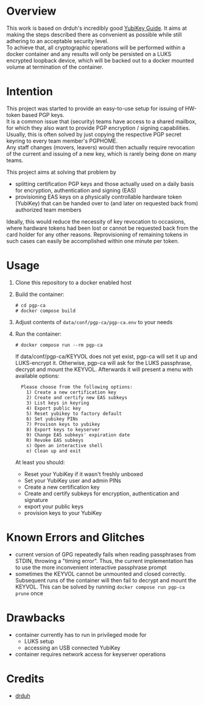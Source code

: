 # Overview
This work is based on drduh's incredibly good [YubiKey Guide](https://github.com/drduh/YubiKey-Guide).
It aims at making the steps described there as convenient as possible while still adhering to an acceptable security level.  
To achieve that, all cryptographic operations will be performed within a docker container and any results will only be persisted on a LUKS encrypted loopback device, which will be backed out to a docker mounted volume at termination of the container.

# Intention
This project was started to provide an easy-to-use setup for issuing of HW-token based PGP keys.  
It is a common issue that (security) teams have access to a shared mailbox, for which they also want to provide PGP encryption / signing capabilities.  
Usually, this is often solved by just copying the respective PGP secret keyring to every team member's PGPHOME.  
Any staff changes (movers, leavers) would then actually require revocation of the current and issuing of a new key, which is rarely being done on many teams.  

This project aims at solving that problem by
- splitting certification PGP keys and those actually used on a daily basis for encryption, authentication and signing (EAS)
- provisioning EAS keys on a physically controllable hardware token (YubiKey) that can be handed over to (and later on requested back from) authorized team members

Ideally, this would reduce the necessity of key revocation to occasions, where hardware tokens had been lost or cannot be requested back from the card holder for any other reasons. 
Reprovisioning of remaining tokens in such cases can easily be accomplished within one minute per token.

# Usage
1. Clone this repository to a docker enabled host
2. Build the container:
   ````
   # cd pgp-ca
   # docker compose build
    ````
3. Adjust contents of `data/conf/pgp-ca/pgp-ca.env` to your needs
4. Run the container:
   ````
   # docker compose run --rm pgp-ca
    ````
    If data/conf/pgp-ca/KEYVOL does not yet exist, pgp-ca will set it up and LUKS-encrypt it.
    Otherwise, pgp-ca will ask for the LUKS passphrase, decrypt and mount the KEYVOL.
    Afterwards it will present a menu with available options:

    ````
      Please choose from the following options:
        1) Create a new certification key
        2) Create and certify new EAS subkeys
        3) List keys in keyring
        4) Export public key
        5) Reset yubikey to factory default
        6) Set yubikey PINs
        7) Provison keys to yubikey
        8) Export keys to keyserver
        9) Change EAS subkeys' expiration date
        R) Revoke EAS subkeys
        s) Open an interactive shell
        e) Clean up and exit
    ````

    At least you should:  
    - Reset your YubiKey if it wasn't freshly unboxed
    - Set your YubiKey user and admin PINs
    - Create a new certification key
    - Create and certify subkeys for encryption, authentication and signature
    - export your public keys
    - provision keys to your YubiKey

# Known Errors and Glitches
- current version of GPG repeatedly fails when reading passphrases from STDIN, throwing a "timing error". Thus, the current implementation has to use the more inconvenient interactive passphrase prompt
- sometimes the KEYVOL cannot be unmounted and closed correctly. Subsequent runs of the container will then fail to decrypt and mount the KEYVOL. This can be solved by running `docker compose run pgp-ca prune` once
  
# Drawbacks
- container currently has to run in privileged mode for
  - LUKS setup
  - accessing an USB connected YubiKey
- container requires network access for keyserver operations 

# Credits
- [drduh](https://github.com/drduh)